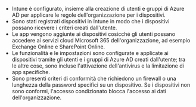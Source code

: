 - Intune è configurato, insieme alla creazione di utenti e gruppi di Azure AD per applicare le regole dell'organizzazione per i dispositivi.
- Sono stati registrati dispositivi in Intune in modo che i dispositivi possano ricevere i criteri creati dall'utente.
- Le app vengono aggiunte ai dispositivi cosicché gli utenti possano accedere ai servizi cloud Microsoft 365 dell'organizzazione, ad esempio Exchange Online e SharePoint Online.
- Le funzionalità e le impostazioni sono configurate e applicate ai dispositivi tramite gli utenti e i gruppi di Azure AD creati dall'utente; tra le altre cose, sono incluse l'attivazione dell'antivirus e la limitazione di app specifiche.
- Sono presenti criteri di conformità che richiedono un firewall o una lunghezza della password specifici su un dispositivo. Se i dispositivi non sono conformi, l'accesso condizionato blocca l'accesso ai dati dell'organizzazione.
